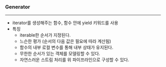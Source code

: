 ### Generator

---

- iterator를 생성해주는 함수, 함수 안에 yield 키워드를 사용
- 특징
  - iterable한 순서가 지정된다.
  - 느슨한 평가 (순서의 다음 값은 필요에 따라 계산됨)
  - 함수의 내부 로컬 변수를 통해 내부 상태가 유지된다.
  - 무한한 순서가 있는 객체를 모델링할 수 있다.
  - 자연스러운 스트림 처리를 위 파이프라인으로 구성할 수 있다.
    